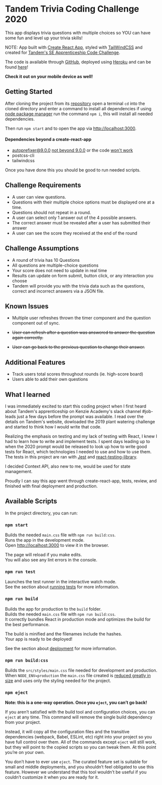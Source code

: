 # Tandem Trivia Coding Challenge 2020

This app displays trivia questions with multiple choices so YOU can have some fun and level up your trivia skills!

NOTE: App built with [Create React App](https://github.com/facebook/create-react-app), styled with [TailWindCSS](https://github.com/tailwindlabs/tailwindcss) and created for [Tandem's SE Apprenticeship Code Challenge](https://madeintandem.com/about/apprenticeship-program/).

The code is available through [GitHub](https://github.com/vinchinzo123/Tandem_Apprentice_Challenge_2020/blob/master/src/function.js), deployed using [Heroku](https://www.heroku.com/) and can be found [here](https://radiant-brushlands-01040.herokuapp.com/)!

**Check it out on your mobile device as well!**

## Getting Started

After cloning the project from its [repository](git@github.com:vinchinzo123/Tandem_Apprentice_Challenge_2020.git) open a terminal `cd` into the cloned directory and enter a command to install all dependencies if using [node package manager](https://github.com/npm) run the command `npm i`, this will install all needed dependencies.

Then run `npm start` and to open the app via [http://localhost:3000](http://localhost:3000).

#### Dependencies beyond a create-react-app

- autoprefixer@9.0.0 [not beyond 9.0.0](https://stackoverflow.com/questions/64057023/error-postcss-plugin-autoprefixer-requires-postcss-8-update-postcss-or-downgra) or the code [won't work](https://github.com/postcss/postcss/releases/tag/8.0.0)
- postcss-cli
- tailwindcss

Once you have done this you should be good to run needed scripts.

## Challenge Requirements

- A user can view questions.
- Questions with their multiple choice options must be displayed one at a time.
- Questions should not repeat in a round.
- A user can select only 1 answer out of the 4 possible answers.
- The correct answer must be revealed after a user has submitted their answer
- A user can see the score they received at the end of the round

## Challenge Assumptions

- A round of trivia has 10 Questions
- All questions are multiple-choice questions
- Your score does not need to update in real time
- Results can update on form submit, button click, or any interaction you choose
- Tandem will provide you with the trivia data such as the questions, correct and incorrect answers via a
  JSON file.

## Known Issues

- Multiple user refreshes thrown the timer component and the question component out of sync.

- ~~User can refresh after a question was answered to answer the question again correctly.~~

- ~~User can go back to the previous question to change their answer.~~

## Additional Features

- Track users total scores throughout rounds (ie. high-score board)
- Users able to add their own questions

## What I learned

I was immediately excited to start this coding project when I first heard about Tandem's apprenticeship on Kenzie Academy's slack channel #job-leads just a few days before the prompt was available. I read over the details on Tandem's website, dowloaded the 2019 plant watering challenge and started to think how I would write that code.

Realizing the emphasis on testing and my lack of testing with React, I knew I had to learn how to write and implement tests. I spent days leading up to when the 2020 prompt would be released to look up how to write good tests for React, which technologies I needed to use and how to use them. The tests in this project are ran with [Jest](https://jestjs.io/en/) and [react-testing-library](https://testing-library.com/).

I decided Context API, also new to me, would be used for state management.

Proudly I can say this app went through create-react-app, tests, review, and finished with final deployment and production.

## Available Scripts

In the project directory, you can run:

### `npm start`

Builds the needed `main.css` file with `npm run build:css`.\
Runs the app in the development mode.\
Open [http://localhost:3000](http://localhost:3000) to view it in the browser.

The page will reload if you make edits.\
You will also see any lint errors in the console.

### `npm run test`

Launches the test runner in the interactive watch mode.\
See the section about [running tests](https://facebook.github.io/create-react-app/docs/running-tests) for more information.

### `npm run build`

Builds the app for production to the `build` folder.\
Builds the needed `main.css` file with `npm run build:css`.\
It correctly bundles React in production mode and optimizes the build for the best performance.

The build is minified and the filenames include the hashes.\
Your app is ready to be deployed!

See the section about [deployment](https://facebook.github.io/create-react-app/docs/deployment) for more information.

### `npm run build:css`

Builds the `src/styles/main.css` file needed for development and production.\
When `NODE_ENV=production` the `main.css` file created is [reduced greatly in size](https://tailwindcss.com/docs/controlling-file-size) and uses only the styling needed for the project.

### `npm eject`

**Note: this is a one-way operation. Once you `eject`, you can’t go back!**

If you aren’t satisfied with the build tool and configuration choices, you can `eject` at any time. This command will remove the single build dependency from your project.

Instead, it will copy all the configuration files and the transitive dependencies (webpack, Babel, ESLint, etc) right into your project so you have full control over them. All of the commands except `eject` will still work, but they will point to the copied scripts so you can tweak them. At this point you’re on your own.

You don’t have to ever use `eject`. The curated feature set is suitable for small and middle deployments, and you shouldn’t feel obligated to use this feature. However we understand that this tool wouldn’t be useful if you couldn’t customize it when you are ready for it.
